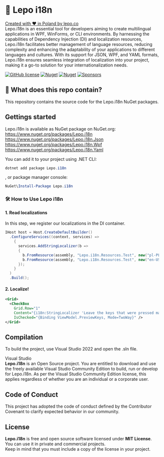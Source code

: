 # 🏃 Lepo i18n

[Created with ❤ in Poland by lepo.co](https://dev.lepo.co/)  
Lepo.i18n is an essential tool for developers aiming to create multilingual applications in WPF, WinForms, or CLI environments. By harnessing the capabilities of Dependency Injection (DI) and localization resources, Lepo.i18n facilitates better management of language resources, reducing complexity and enhancing the adaptability of your applications to different languages and cultures. With its support for JSON, WPF, and YAML formats, Lepo.i18n ensures seamless integration of localization into your project, making it a go-to solution for your internationalization needs.

[![GitHub license](https://img.shields.io/github/license/lepoco/i18n)](https://github.com/lepoco/i18n/blob/master/LICENSE) [![Nuget](https://img.shields.io/nuget/v/Lepo.i18n)](https://www.nuget.org/packages/Lepo.i18n/) [![Nuget](https://img.shields.io/nuget/dt/Lepo.i18n?label=nuget)](https://www.nuget.org/packages/Lepo.i18n/) [![Sponsors](https://img.shields.io/github/sponsors/lepoco)](https://github.com/sponsors/lepoco)

## 👀 What does this repo contain?

This repository contains the source code for the Lepo.i18n NuGet packages.

## Gettings started

Lepo.i18n is available as NuGet package on NuGet.org:  
https://www.nuget.org/packages/Lepo.i18n  
https://www.nuget.org/packages/Lepo.i18n.Json  
https://www.nuget.org/packages/Lepo.i18n.Wpf  
https://www.nuget.org/packages/Lepo.i18n.Yaml

You can add it to your project using .NET CLI:

```powershell
dotnet add package Lepo.i18n
```

, or package manager console:

```powershell
NuGet\Install-Package Lepo.i18n
```

### 🛠️ How to Use Lepo i18n

#### 1. Read localizations

In this step, we register our localizations in the DI container.

```csharp
IHost host = Host.CreateDefaultBuilder()
  .ConfigureServices((context, services) =>
    {
      services.AddStringLocalizer(b =>
      {
        b.FromResource(assembly, "Lepo.i18n.Resources.Test", new("pl-PL"));
        b.FromResource(assembly, "Lepo.i18n.Resources.Test", new("en-US"));
      });
    }
  )
  .Build();
```

#### 2. Localize!

```xml
<Grid>
  <CheckBox
    Grid.Row="1"
    Content="{i18n:StringLocalizer 'Leave the keys that were pressed marked.'}"
    IsChecked="{Binding ViewModel.PreviewKeys, Mode=TwoWay}" />
</Grid>
```

## Compilation

To build the project, use Visual Studio 2022 and open the .sln file.

Visual Studio  
**Lepo.i18n** is an Open Source project. You are entitled to download and use the freely available Visual Studio Community Edition to build, run or develop for Lepo.i18n. As per the Visual Studio Community Edition license, this applies regardless of whether you are an individual or a corporate user.

## Code of Conduct

This project has adopted the code of conduct defined by the Contributor Covenant to clarify expected behavior in our community.

## License

**Lepo.i18n** is free and open source software licensed under **MIT License**. You can use it in private and commercial projects.  
Keep in mind that you must include a copy of the license in your project.
